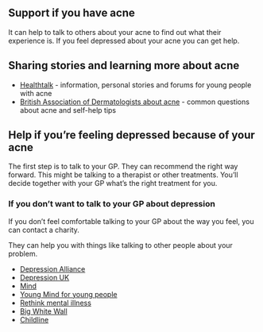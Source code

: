 ## Support if you have acne

It can help to talk to others about your acne to find out what their experience
is. If you feel depressed about your acne you can get help.

## Sharing stories and learning more about acne

- [Healthtalk](http://www.healthtalk.org/young-peoples-experiences/acne/topics) - information, personal stories and forums for young people with acne
- [British Association of Dermatologists about acne](http://www.bad.org.uk/shared/get-file.ashx?id=65&itemtype=document) - common questions about acne and self-help tips

## Help if you’re feeling depressed because of your acne

The first step is to talk to your GP. They can recommend the right way forward.
This might be talking to a therapist or other treatments. You’ll decide
together with your GP what’s the right treatment for you.

### If you don’t want to talk to your GP about depression

If you don’t feel comfortable talking to your GP about the way you feel, you
can contact a charity.

They can help you with things like talking to other people about your problem.

- [Depression Alliance](http://www.depressionalliance.org/)
- [Depression UK](http://www.depressionuk.org/index.shtml)
- [Mind](http://www.mind.org.uk/information-support/types-of-mental-health-problems/depression/#.Vh-aX2RViko)
- [Young Mind for young people](http://www.youngminds.org.uk/for_children_young_people/whats_worrying_you/depression)
- [Rethink mental illness](http://www.rethink.org/diagnosis-treatment/conditions/depression)
- [Big White Wall](https://www.bigwhitewall.com/landing-pages/landingv3.aspx?ReturnUrl=%2f#.Vh-a8mRViko)
- [Childline](https://www.childline.org.uk/)
